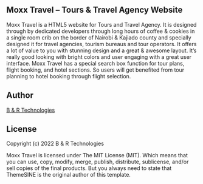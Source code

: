 Moxx Travel – Tours & Travel Agency Website
-------------------------------------------------
Moxx Travel is a HTML5 website for Tours and Travel Agency. It is designed through by dedicated developers through long hours of coffee & cookies in a single room crib on the border of Nairobi & Kajiado county and specially designed it for travel agencies, tourism bureaus and tour operators. It offers a lot of value to you with stunning design and a great & awesome layout. It’s really good looking with bright colors and user engaging with a great user interface.
Moxx Travel has a special search box function for tour plans, flight booking, and hotel sections. So users will get benefited from tour planning to hotel booking through flight selection.
<!-- 
We would love to see how you use this amazing html5 template. You can notify us about your site by sending a mail to us. We will write a blog post to showcase the best examples.

Preview
--------
![free travel agency responsive html template](https://cdn.dribbble.com/users/1914192/screenshots/4242909/tournest-travel-agency-responsive-html5-website-template-free-download-.jpg) -->

<!-- Demo site
---------
<a href="http://demo.themesine.com/" rel="nofollow" target="_blank">Demo</a>  -->

Author
-------
<a href="#" target="_blank">B & R Technologies</a>
<!-- 
Other templates
---------------
<a href="https://www.themesine.com/downloads/dashloon-bootstrap-admin-dashboard/" rel="nofollow" target="_blank">DashLoon admin template</a> -->

License
--------
Copyright (c) 2022 B & R Technologies

Moxx Travel is licensed under The MIT License (MIT). Which means that you can use, copy, modify, merge, publish, distribute, sublicense, and/or sell copies of the final products. But you always need to state that ThemeSINE is the original author of this template.